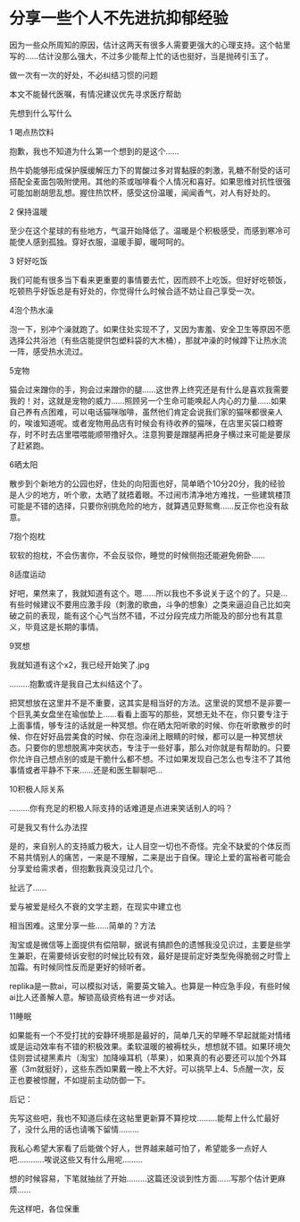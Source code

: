 

# 分享一些个人不先进抗抑郁经验

因为一些众所周知的原因，估计这两天有很多人需要更强大的心理支持。这个帖里写的……估计没那么强大，不过多少能帮上忙的话也挺好，当是抛砖引玉了。

  

做一次有一次的好处，不必纠结习惯的问题

  

本文不能替代医嘱，有情况建议优先寻求医疗帮助

  

先想到什么写什么

  

  

1 喝点热饮料

抱歉，我也不知道为什么第一个想到的是这个……

热牛奶能够形成保护膜缓解压力下的胃酸过多对胃黏膜的刺激，乳糖不耐受的话可搭配全麦面包吸附使用。其他的茶或咖啡看个人情况和喜好。如果思维对抗性很强可能加剧胡思乱想。握住热饮杯，感受这份温暖，闻闻香气，对人有好处的。

  

2 保持温暖

至少在这个星球的有些地方，气温开始降低了。温暖是个积极感受，而感到寒冷可能使人感到孤独。穿好衣服，温暖手脚，暖呵呵的。

  

3 好好吃饭

我们可能有很多当下看来更重要的事情要去忙，因而顾不上吃饭。但好好吃顿饭，吃顿热乎好饭总是有好处的，你觉得什么时候合适不妨让自己享受一次。

  

4泡个热水澡

泡一下，别冲个澡就跑了。如果住处实现不了，又因为害羞、安全卫生等原因不愿选择公共浴池（有些店能提供包塑料袋的大木桶），那就冲澡的时候蹲下让热水流一阵，感受热水流过。

  

5宠物

猫会过来蹭你的手，狗会过来蹭你的腿……这世界上终究还是有什么是喜欢我需要我的！对，这就是宠物的威力……照顾另一个生命可能唤起人内心的力量……如果自己养有点困难，可以电话猫咪咖啡，虽然他们肯定会说我们家的猫咪都很亲人的，唉谁知道呢。或者宠物用品店有时候会有待收养的猫咪，在店里买袋口粮寄存，时不时去店里喂喂能顺带撸好久。注意狗要是蹭腿再把身子横过来可能是要尿了赶紧跑。

  

6晒太阳

散步到个新地方的公园也好，住处的向阳面也好，简单晒个10分20分，我的经验是人少的地方，听个歌，太晒了就捂着眼。不过闹市清净地方难找，一些建筑楼顶可能是不错的选择，只要你别挑危险的地方，就算遇见野鸳鸯……反正你也没有敌意。

  

7抱个抱枕

软软的抱枕，不会伤害你，不会反驳你，睡觉的时候侧抱还能避免俯卧……

  

8适度运动

好吧，果然来了，我就知道有这个。嗯……所以我也不多说关于这个的了。只是…有些时候建议不要用应激手段（刺激的歌曲，斗争的想象）之类来逼迫自己比如突破之前的表现，能有这个心气当然不错，不过分段完成力所能及的部分也有其意义，毕竟这是长期的事情。

  

9冥想

我就知道有这个x2，我已经开始笑了.jpg

………抱歉或许是我自己太纠结这个了。

把冥想放在这里并不是不重要，这其实是相当好的方法。这里说的冥想不是非要一个巨乳美女盘坐在瑜伽垫上……看看上面写的那些，冥想无处不在，你只要专注于上面事情，够专注的话就是一种冥想。你在晒太阳听歌的时候、你在听歌散步的时候、你在好好品尝美食的时候、你在泡澡闭上眼睛的时候，都可以是一种冥想状态。只要你的思想脱离冲突状态，专注于一些好事，那么对你就是有帮助的。只要你允许自己想点别的或是干脆什么都不想。不过如果发现自己怎么也专注不了其他事情或者平静不下来……还是和医生聊聊吧…

  

10积极人际关系

………你有充足的积极人际支持的话难道是点进来笑话别人的吗？

可是我又有什么办法捏

是的，来自别人的支持威力极大，让人目空一切也不奇怪。完全不缺爱的个体反而不易共情别人的痛苦，一来是不理解，二来是出于自保。理论上爱的富裕者可能会分享爱给需求者，但抱歉我真没见过几个。

扯远了……

爱与被爱是经久不衰的文学主题，在现实中建立也

相当困难。这里分享一些……简单的？方法

  

淘宝或是微信等上面提供有偿陪聊，据说有搞颜色的遗憾我没见识过，主要是些学生兼职，在需要倾诉安慰的时候比较有效，最好是提前定好类型免得脆弱之时雪上加霜。有时候同性反而是更好的倾听者。

replika是一款ai，可以模拟对话，需要英文输入。也算是一种应急手段，有些时候ai比人还善解人意。解锁高级资格有进一步对话。

  

11睡眠

如果能有一个不受打扰的安静环境那是最好的，简单几天的早睡不早起就能对情绪或是运动效率有不错的积极效果。柔软温暖的被褥枕头，想想就不错。如果环境欠佳则尝试褪黑素片（淘宝）加降噪耳机（苹果），如果真的有必要还可以加个外耳塞（3m就挺好），这些东西如果戴一晚上不大好。可以挑早上4、5点醒一次，反正也要被惊醒，不如提前主动防御一下。

  

后记：

先写这些吧，我也不知道后续在这帖里更新算不算挖坟………能帮上什么忙最好了，没什么用的话也请嘴下留情………

我私心希望大家看了后能做个好人，世界越来越可怕了，希望能多一点好人吧…………唉说这些又有什么用呢………

想的时候容易，下笔就抽丝了开始………这篇还没谈到性方面……写那个估计更麻烦……

  

先这样吧，各位保重
